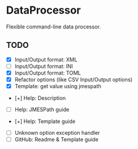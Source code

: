 # DataProcessor

Flexible command-line data processor.

## TODO

- [x] Input/Output format: XML
- [ ] Input/Output format: INI
- [x] Input/Output format: TOML
- [x] Refactor options (like CSV Input/Output options)
- [x] Template: get value using jmespath
- [+] Help: Description
- [ ] Help: JMESPath guide
- [+] Help: Template guide
- [ ] Unknown option exception handler
- [ ] GitHub: Readme & Template guide
